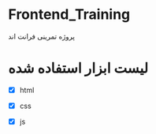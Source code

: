# Frontend_Training
پروژه تمرینی فرانت اند
# لیست ابزار استفاده شده 
- [x] html 
- [x] css
- [x] js

